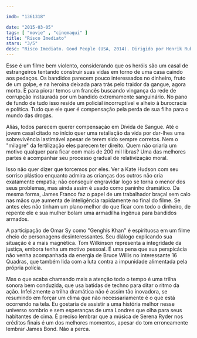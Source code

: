 ```yaml
---

imdb: "1361318"

date: "2015-03-05"
tags: [ "movie" , "cinemaqui" ]
title: "Risco Imediato"
stars: "3/5"
desc: "Risco Imediato. Good People (USA, 2014). Dirigido por Henrik Ruben Genz. Escrito por Marcus Sakey, Kelly Masterson. Com Sam Spruell, Michael Fox, Diarmaid Murtagh, Francis Magee, Omar Sy, Maarten Dannenberg, Kate Hudson, Orlando Burns-Tucker, Bertram Burns-Tucker."
---
```

Esse é um filme bem violento, considerando que os heróis são um casal de estrangeiros tentando construir suas vidas em torno de uma casa caindo aos pedaços. Os bandidos parecem pouco interessados no dinheiro, fruto de um golpe, e na heroína deixada para trás pelo traidor da gangue, agora morto. E para piorar temos um francês buscando vingança da rede de corrupção instaurada por um bandido extremamente sanguinário. No pano de fundo de tudo isso reside um policial incorruptível e alheio à burocracia e política. Tudo que ele quer é compensação pela perda de sua filha para o mundo das drogas.

Aliás, todos parecem querer compensação em Dívida de Sangue. Até o jovem casal citado no início quer uma retaliação da vida por dar-lhes uma sobrevivência lastimável apesar de terem sido sempre corretos. Nem o "milagre" da fertilização eles parecem ter direito. Quem não criaria um motivo qualquer para ficar com mais de 200 mil libras? Uma das melhores partes é acompanhar seu processo gradual de relativização moral.

Isso não quer dizer que torcemos por eles. Ver a Kate Hudson com seu sorriso plástico enquanto admira as crianças dos outros não cria exatamente empatia; não conseguir engravidar logo se torna o menor dos seus problemas, mas ainda assim é usado como paninho dramático. Da mesma forma, James Franco faz o papel de um trabalhador braçal sem calo nas mãos que aumenta de inteligência rapidamente no final do filme. Se antes eles não tinham um plano melhor do que ficar com todo o dinheiro, de repente ele e sua mulher bolam uma armadilha ingênua para bandidos armados.

A participação de Omar Sy como "Genghis Khan" é espirituosa em um filme cheio de personagens desinteressantes. Seu diálogo explicando sua situação é a mais magnética. Tom Wilkinson representa a integridade da justiça, embora tenha um motivo pessoal. É uma pena que sua perspicácia não venha acompanhada da energia de Bruce Willis no interessante 16 Quadras, que também lida com a luta contra a impunidade alimentada pela própria polícia.

Mas o que acaba chamando mais a atenção todo o tempo é uma trilha sonora bem conduzida, que usa batidas de techno para ditar o ritmo da ação. Infelizmente a trilha dramática não é assim tão inovadora, se resumindo em forçar um clima que não necessariamente é o que está ocorrendo na tela. Eu gostaria de assistir a uma história melhor nesse universo sombrio e sem esperanças de uma Londres que olha para seus habitantes de cima. É preciso lembrar que a música de Serena Ryder nos créditos finais é um dos melhores momentos, apesar do tom erroneamente lembrar James Bond. Não a perca.
